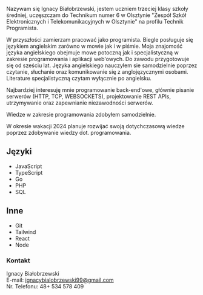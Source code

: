 Nazywam się Ignacy Białobrzewski, jestem uczniem trzeciej klasy szkoły średniej, uczęszczam do Technikum numer 6 w Olsztynie "Zespół Szkół Elektronicznych
i Telekomunikacyjnych w Olsztynie" na profilu Technik Programista.

W przyszłości zamierzam pracować jako programista. Biegle posługuje się językiem angielskim zarówno w mowie jak i w piśmie. Moja znajomość języka angielskiego obejmuje mowe potoczną jak i specjalistyczną w zakresie programowania i aplikacji web'owych. Do zawodu przygotowuje się od sześciu lat. Języka angielskiego nauczyłem sie samodzielnie poprzez czytanie, słuchanie oraz komunikowanie się z anglojęzycznymi osobami. Literature specjalistyczną czytam wyłącznie po angielsku.

Najbardziej interesuję mnie programowanie back-end'owe, głównie pisanie serwerów (HTTP, TCP, WEBSOCKETS), projektowanie REST APIs, utrzymywanie oraz zapewnianie niezawodności serwerów.

Wiedze w zakresie programowania zdobyłem samodzielnie.

W okresie wakacji 2024 planuje rozwijać swoją dotychczasową wiedze poprzez zdobywanie wiedzy dot. programowania.

## Języki

- JavaScript
- TypeScript
- Go
- PHP
- SQL

## Inne

- Git
- Tailwind
- React
- Node

### Kontakt

Ignacy Białobrzewski<br>
E-mail: ignacybialobrzewski99@gmail.com<br>
Nr. Telefonu: 48+ 534 578 409
